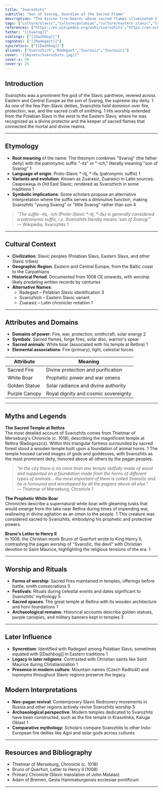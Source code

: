```yaml
---
title: "Svarozhits"
subtitle: "Son of Svarog, Guardian of the Sacred Flame"
description: "The divine fire-bearer whose sacred flames illuminated Slavic temples and blessed the forge's craft"
tags: ["culture/slavic","culture/polabian","culture/eastern_slavic","trait/fire","trait/war","trait/protection","trait/male","trait/solar","trait/smithcraft","deity/pantheon"]
references: ["https://en.wikipedia.org/wiki/Svarozhits","https://en.wikipedia.org/wiki/Radegast_(god)","https://en.wikipedia.org/wiki/Svarog","https://oldworldgods.com/slavic/radegast-god/","https://oldworldgods.com/slavic/slavic-god-svarozhits/"]
father: "[[Svarog]]"
siblings: ["[[Dazhbog]]"]
cognates: ["[[Radegast]]"]
syncretics: ["[[Dazhbog]]"]
aliases: ["Svarozhich","Radegast","Zuarasiz","Zuarasici"]
cover: "[[Assets/Svarozhits.jpg]]"
cover-x: 50
cover-y: 25
---
```

## Introduction

Svarozhits was a prominent fire god of the Slavic pantheon, revered across Eastern and Central Europe as the son of Svarog, the supreme sky deity. <mcreference link="https://en.wikipedia.org/wiki/Svarozhits" index="1">1</mcreference> As one of the few Pan-Slavic deities, Svarozhits held dominion over fire, protection, war, and the sacred craft of smithing. <mcreference link="https://en.wikipedia.org/wiki/Svarozhits" index="1">1</mcreference> His worship extended from the Polabian Slavs in the west to the Eastern Slavs, where he was recognized as a divine protector and the keeper of sacred flames that connected the mortal and divine realms.

---

## Etymology

- **Root meaning** of the name: The theonym combines "Svarog" (the father deity) with the patronymic suffix "-its" or "-ich," literally meaning "son of Svarog" <mcreference link="https://en.wikipedia.org/wiki/Svarozhits" index="1">1</mcreference>
- **Language of origin**: Proto-Slavic *-itj, *-iťь (patronymic suffix) <mcreference link="https://en.wikipedia.org/wiki/Svarozhits" index="1">1</mcreference>
- **Variants and evolution**: Known as Zuarasiz, Zuarasici in Latin sources; Сварожиць in Old East Slavic; rendered as Svarozhich in some traditions <mcreference link="https://en.wikipedia.org/wiki/Svarozhits" index="1">1</mcreference>
- **Symbolic implications**: Some scholars propose an alternative interpretation where the suffix serves a diminutive function, making Svarozhits "young Svarog" or "little Svarog" rather than son <mcreference link="https://en.wikipedia.org/wiki/Svarog" index="4">4</mcreference>

> _"The suffix -its, -ich (Proto-Slavic *-itj, *-iťь) is generally considered a patronymic suffix, i.e. Svarozhits literally means 'son of Svarog'"_  
> — Wikipedia, Svarozhits <mcreference link="https://en.wikipedia.org/wiki/Svarozhits" index="1">1</mcreference>

---

## Cultural Context

- **Civilization**: Slavic peoples (Polabian Slavs, Eastern Slavs, and other Slavic tribes)
- **Geographic Region**: Eastern and Central Europe, from the Baltic coast to the Carpathians
- **Historical Period**: Documented from 1008 CE onwards, with worship likely predating written records by centuries
- **Alternative Names**:
  - Radegast – Polabian Slavic identification <mcreference link="https://en.wikipedia.org/wiki/Radegast_(god)" index="3">3</mcreference>
  - Svarozhich – Eastern Slavic variant
  - Zuarasiz – Latin chronicler notation <mcreference link="https://en.wikipedia.org/wiki/Svarozhits" index="1">1</mcreference>

---

## Attributes and Domains

- **Domains of power**: Fire, war, protection, smithcraft, solar energy <mcreference link="https://oldworldgods.com/slavic/radegast-god/" index="2">2</mcreference>
- **Symbols**: Sacred flames, forge fires, solar disc, warrior's spear
- **Sacred animals**: White boar (associated with his temple at Rethra) <mcreference link="https://en.wikipedia.org/wiki/Svarozhits" index="1">1</mcreference>
- **Elemental associations**: Fire (primary), light, celestial forces

| Attribute       | Meaning                        |
|----------------|---------------------------------|
| Sacred Fire     | Divine protection and purification |
| White Boar      | Prophetic power and war omens   |
| Golden Statue   | Solar radiance and divine authority |
| Purple Canopy   | Royal dignity and cosmic sovereignty |

---

## Myths and Legends

**The Sacred Temple at Rethra**  
The most detailed account of Svarozhits comes from Thietmar of Merseburg's Chronicle (c. 1018), describing the magnificent temple at Rethra (Radogoszcz). Within this triangular fortress surrounded by sacred forest stood a wooden temple built upon a foundation of animal horns. <mcreference link="https://en.wikipedia.org/wiki/Svarozhits" index="1">1</mcreference> The temple housed carved images of gods and goddesses, with Svarozhits as the most prominent deity, honored above all others by the pagan peoples.

> _"In the city there is no more than one temple skilfully made of wood and supported on a foundation made from the horns of different types of animals... the most important of them is called Svarožic and he is honoured and worshipped by all the pagans above all else."_  
> — Thietmar of Merseburg, Chronicle <mcreference link="https://en.wikipedia.org/wiki/Svarozhits" index="1">1</mcreference>

**The Prophetic White Boar**  
Chronicles describe a supernatural white boar with gleaming tusks that would emerge from the lake near Rethra during times of impending war, wallowing in divine agitation as an omen to the people. <mcreference link="https://en.wikipedia.org/wiki/Svarozhits" index="1">1</mcreference> This creature was considered sacred to Svarozhits, embodying his prophetic and protective powers.

**Bruno's Letter to Henry II**  
In 1008, the Christian monk Bruno of Querfurt wrote to King Henry II, contrasting the pagan worship of "Svarožic, the devil" with Christian devotion to Saint Maurice, highlighting the religious tensions of the era. <mcreference link="https://en.wikipedia.org/wiki/Svarozhits" index="1">1</mcreference>

---

## Worship and Rituals

- **Forms of worship**: Sacred fires maintained in temples, offerings before battle, smith consecrations <mcreference link="https://oldworldgods.com/slavic/slavic-god-svarozhits/" index="5">5</mcreference>
- **Festivals**: Rituals during celestial events and dates significant to Svarozhits' mythology <mcreference link="https://oldworldgods.com/slavic/slavic-god-svarozhits/" index="5">5</mcreference>
- **Sacred spaces**: The great temple at Rethra with its wooden architecture and horn foundations <mcreference link="https://en.wikipedia.org/wiki/Svarozhits" index="1">1</mcreference>
- **Archaeological remains**: Historical accounts describe golden statues, purple canopies, and military banners kept in temples <mcreference link="https://en.wikipedia.org/wiki/Radegast_(god)" index="3">3</mcreference>

---

## Later Influence

- **Syncretism**: Identified with Radegast among Polabian Slavs; sometimes equated with [[Dazhbog]] in Eastern traditions <mcreference link="https://en.wikipedia.org/wiki/Svarozhits" index="1">1</mcreference>
- **Legacy in later religions**: Contrasted with Christian saints like Saint Maurice during Christianization <mcreference link="https://en.wikipedia.org/wiki/Svarozhits" index="1">1</mcreference>
- **Presence in modern culture**: Mountain names (Czech Radhošť) and toponyms throughout Slavic regions preserve the legacy

## Modern Interpretations

- **Neo-pagan revival**: Contemporary Slavic Rodnovery movements in Russia and other regions actively revive Svarozhits worship <mcreference link="https://oldworldgods.com/slavic/slavic-god-svarozhits/" index="5">5</mcreference>
- **Archaeological perspective**: Modern temples dedicated to Svarozhits have been constructed, such as the fire temple in Krasotinka, Kaluga Oblast <mcreference link="https://en.wikipedia.org/wiki/Svarozhits" index="1">1</mcreference>
- **Comparative mythology**: Scholars compare Svarozhits to other Indo-European fire deities like Agni and solar gods across cultures

---

## Resources and Bibliography

- Thietmar of Merseburg, Chronicle (c. 1018)
- Bruno of Querfurt, Letter to Henry II (1008)
- Primary Chronicle (Slavic translation of John Malalas)
- Adam of Bremen, Gesta Hammaburgensis ecclesiae pontificum

---